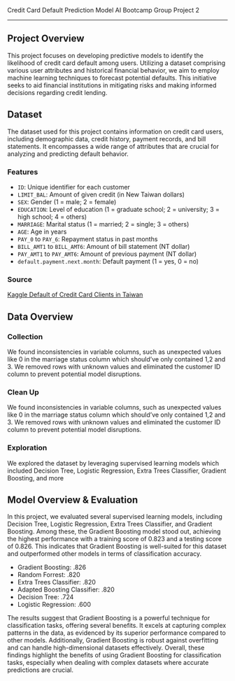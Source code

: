 Credit Card Default Prediction Model
AI Bootcamp Group Project 2

---
## Project Overview

This project focuses on developing predictive models to identify the likelihood of credit card default among users. Utilizing a dataset comprising various user attributes and historical financial behavior, we aim to employ machine learning techniques to forecast potential defaults. This initiative seeks to aid financial institutions in mitigating risks and making informed decisions regarding credit lending.

## Dataset

The dataset used for this project contains information on credit card users, including demographic data, credit history, payment records, and bill statements. It encompasses a wide range of attributes that are crucial for analyzing and predicting default behavior.

### Features

- `ID`: Unique identifier for each customer
- `LIMIT_BAL`: Amount of given credit (in New Taiwan dollars)
- `SEX`: Gender (1 = male; 2 = female)
- `EDUCATION`: Level of education (1 = graduate school; 2 = university; 3 = high school; 4 = others)
- `MARRIAGE`: Marital status (1 = married; 2 = single; 3 = others)
- `AGE`: Age in years
- `PAY_0` to `PAY_6`: Repayment status in past months
- `BILL_AMT1` to `BILL_AMT6`: Amount of bill statement (NT dollar)
- `PAY_AMT1` to `PAY_AMT6`: Amount of previous payment (NT dollar)
- `default.payment.next.month`: Default payment (1 = yes, 0 = no)

### Source

[Kaggle Default of Credit Card Clients in Taiwan](https://www.kaggle.com/datasets/uciml/default-of-credit-card-clients-dataset)


## Data Overview

### Collection
We found inconsistencies in variable columns, such as unexpected values like 0 in the marriage status column which should’ve only contained 1,2 and 3. We removed rows with unknown values and eliminated the customer ID column to prevent potential model disruptions.

### Clean Up
We found inconsistencies in variable columns, such as unexpected values like 0 in the marriage status column which should’ve only contained 1,2 and 3. We removed rows with unknown values and eliminated the customer ID column to prevent potential model disruptions.

### Exploration
We explored the dataset by leveraging supervised learning models which included Decision Tree, Logistic Regression, Extra Trees Classifier, Gradient Boosting, and more


## Model Overview & Evaluation

In this project, we evaluated several supervised learning models, including Decision Tree, Logistic Regression, Extra Trees Classifier, and Gradient Boosting. Among these, the Gradient Boosting model stood out, achieving the highest performance with a training score of 0.823 and a testing score of 0.826. This indicates that Gradient Boosting is well-suited for this dataset and outperformed other models in terms of classification accuracy.

- Gradient Boosting: .826
- Random Forrest: .820
- Extra Trees Classifier: .820
- Adapted Boosting Classifier: .820
- Decision Tree: .724
- Logistic Regression: .600

The results suggest that Gradient Boosting is a powerful technique for classification tasks, offering several benefits. It excels at capturing complex patterns in the data, as evidenced by its superior performance compared to other models. Additionally, Gradient Boosting is robust against overfitting and can handle high-dimensional datasets effectively. Overall, these findings highlight the benefits of using Gradient Boosting for classification tasks, especially when dealing with complex datasets where accurate predictions are crucial.




